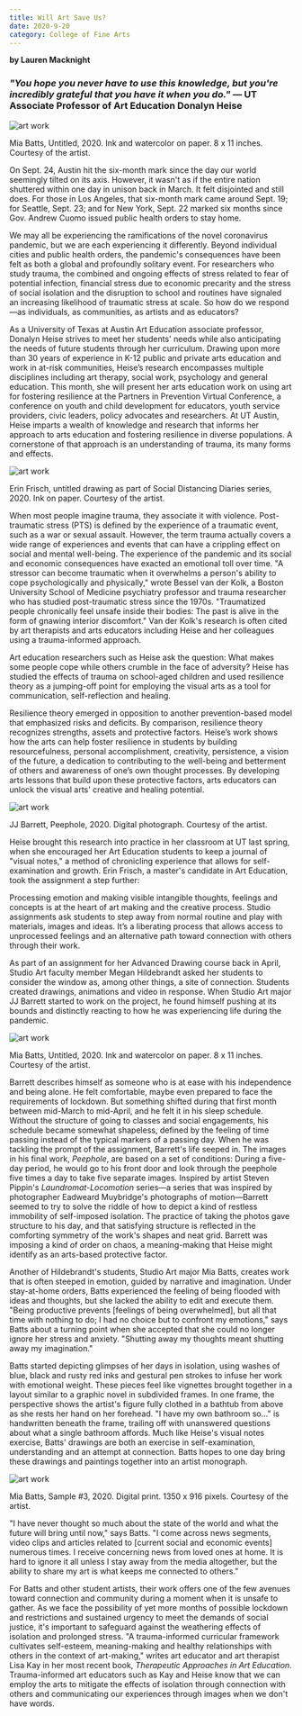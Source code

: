 ```yaml
--- 
title: Will Art Save Us?
date: 2020-9-20
category: College of Fine Arts
---
```


**by Lauren Macknight**

### _"You hope you never have to use this knowledge, but you're incredibly grateful that you have it when you do."_ — UT Associate Professor of Art Education Donalyn Heise

  

![art work](http://research.utexas.edu/showcase/assets/js/fileman/Uploads/mia_batts_drawing2.jpg)

Mia Batts, Untitled, 2020. Ink and watercolor on paper. 8 x 11 inches. Courtesy of the artist.

On Sept. 24, Austin hit the six-month mark since the day our world seemingly tilted on its axis. However, it wasn't as if the entire nation shuttered within one day in unison back in March. It felt disjointed and still does. For those in Los Angeles, that six-month mark came around Sept. 19; for Seattle, Sept. 23; and for New York, Sept. 22 marked six months since Gov. Andrew Cuomo issued public health orders to stay home.

We may all be experiencing the ramifications of the novel coronavirus pandemic, but we are each experiencing it differently. Beyond individual cities and public health orders, the pandemic's consequences have been felt as both a global and profoundly solitary event. For researchers who study trauma, the combined and ongoing effects of stress related to fear of potential infection, financial stress due to economic precarity and the stress of social isolation and the disruption to school and routines have signaled an increasing likelihood of traumatic stress at scale. So how do we respond—as individuals, as communities, as artists and as educators?

As a University of Texas at Austin Art Education associate professor, Donalyn Heise strives to meet her students' needs while also anticipating the needs of future students through her curriculum. Drawing upon more than 30 years of experience in K-12 public and private arts education and work in at-risk communities, Heise’s research encompasses multiple disciplines including art therapy, social work, psychology and general education. This month, she will present her arts education work on using art for fostering resilience at the Partners in Prevention Virtual Conference, a conference on youth and child development for educators, youth service providers, civic leaders, policy advocates and researchers. At UT Austin, Heise imparts a wealth of knowledge and research that informs her approach to arts education and fostering resilience in diverse populations. A cornerstone of that approach is an understanding of trauma, its many forms and effects.

![art work](http://research.utexas.edu/showcase/assets/js/fileman/Uploads/erin_frisch_drawing.jpg)

Erin Frisch, untitled drawing as part of Social Distancing Diaries series, 2020. Ink on paper. Courtesy of the artist.

When most people imagine trauma, they associate it with violence. Post-traumatic stress (PTS) is defined by the experience of a traumatic event, such as a war or sexual assault. However, the term trauma actually covers a wide range of experiences and events that can have a crippling effect on social and mental well-being. The experience of the pandemic and its social and economic consequences have exacted an emotional toll over time. "A stressor can become traumatic when it overwhelms a person's ability to cope psychologically and physically," wrote Bessel van der Kolk, a Boston University School of Medicine psychiatry professor and trauma researcher who has studied post-traumatic stress since the 1970s. "Traumatized people chronically feel unsafe inside their bodies: The past is alive in the form of gnawing interior discomfort." Van der Kolk's research is often cited by art therapists and arts educators including Heise and her colleagues using a trauma-informed approach.

Art education researchers such as Heise ask the question: What makes some people cope while others crumble in the face of adversity? Heise has studied the effects of trauma on school-aged children and used resilience theory as a jumping-off point for employing the visual arts as a tool for communication, self-reflection and healing.

Resilience theory emerged in opposition to another prevention-based model that emphasized risks and deficits. By comparison, resilience theory recognizes strengths, assets and protective factors. Heise’s work shows how the arts can help foster resilience in students by building resourcefulness, personal accomplishment, creativity, persistence, a vision of the future, a dedication to contributing to the well-being and betterment of others and awareness of one’s own thought processes. By developing arts lessons that build upon these protective factors, arts educators can unlock the visual arts' creative and healing potential.

![art work](http://research.utexas.edu/showcase/assets/js/fileman/Uploads/jj_barrett_peephole.jpg)

JJ Barrett, Peephole, 2020. Digital photograph. Courtesy of the artist.

Heise brought this research into practice in her classroom at UT last spring, when she encouraged her Art Education students to keep a journal of "visual notes," a method of chronicling experience that allows for self-examination and growth. Erin Frisch, a master's candidate in Art Education, took the assignment a step further:

Processing emotion and making visible intangible thoughts, feelings and concepts is at the heart of art making and the creative process. Studio assignments ask students to step away from normal routine and play with materials, images and ideas. It’s a liberating process that allows access to unprocessed feelings and an alternative path toward connection with others through their work.

As part of an assignment for her Advanced Drawing course back in April, Studio Art faculty member Megan Hildebrandt asked her students to consider the window as, among other things, a site of connection. Students created drawings, animations and video in response. When Studio Art major JJ Barrett started to work on the project, he found himself pushing at its bounds and distinctly reacting to how he was experiencing life during the pandemic.

![art work](http://research.utexas.edu/showcase/assets/js/fileman/Uploads/20200406_124029.jpg)

Mia Batts, Untitled, 2020. Ink and watercolor on paper. 8 x 11 inches. Courtesy of the artist.

Barrett describes himself as someone who is at ease with his independence and being alone. He felt comfortable, maybe even prepared to face the requirements of lockdown. But something shifted during that first month between mid-March to mid-April, and he felt it in his sleep schedule. Without the structure of going to classes and social engagements, his schedule became somewhat shapeless, defined by the feeling of time passing instead of the typical markers of a passing day. When he was tackling the prompt of the assignment, Barrett's life seeped in. The images in his final work, _Peephole_, are based on a set of conditions: During a five-day period, he would go to his front door and look through the peephole five times a day to take five separate images. Inspired by artist Steven Pippin's _Laundromat-Locomotion_ series—a series that was inspired by photographer Eadweard Muybridge's photographs of motion—Barrett seemed to try to solve the riddle of how to depict a kind of restless immobility of self-imposed isolation. The practice of taking the photos gave structure to his day, and that satisfying structure is reflected in the comforting symmetry of the work's shapes and neat grid. Barrett was imposing a kind of order on chaos, a meaning-making that Heise might identify as an arts-based protective factor.

Another of Hildebrandt's students, Studio Art major Mia Batts, creates work that is often steeped in emotion, guided by narrative and imagination. Under stay-at-home orders, Batts experienced the feeling of being flooded with ideas and thoughts, but she lacked the ability to edit and execute them. "Being productive prevents \[feelings of being overwhelmed\], but all that time with nothing to do; I had no choice but to confront my emotions," says Batts about a turning point when she accepted that she could no longer ignore her stress and anxiety. "Shutting away my thoughts meant shutting away my imagination."

Batts started depicting glimpses of her days in isolation, using washes of blue, black and rusty red inks and gestural pen strokes to infuse her work with emotional weight. These pieces feel like vignettes brought together in a layout similar to a graphic novel in subdivided frames. In one frame, the perspective shows the artist's figure fully clothed in a bathtub from above as she rests her hand on her forehead. "I have my own bathroom so…" is handwritten beneath the frame, trailing off with unanswered questions about what a single bathroom affords. Much like Heise's visual notes exercise, Batts' drawings are both an exercise in self-examination, understanding and an attempt at connection. Batts hopes to one day bring these drawings and paintings together into an artist monograph.

![art work](http://research.utexas.edu/showcase/assets/js/fileman/Uploads/sample_3.png)

Mia Batts, Sample #3, 2020. Digital print. 1350 x 916 pixels. Courtesy of the artist.

"I have never thought so much about the state of the world and what the future will bring until now," says Batts. "I come across news segments, video clips and articles related to \[current social and economic events\] numerous times. I receive concerning news from loved ones at home. It is hard to ignore it all unless I stay away from the media altogether, but the ability to share my art is what keeps me connected to others."

For Batts and other student artists, their work offers one of the few avenues toward connection and community during a moment when it is unsafe to gather. As we face the possibility of yet more months of possible lockdown and restrictions and sustained urgency to meet the demands of social justice, it's important to safeguard against the weathering effects of isolation and prolonged stress. "A trauma-informed curricular framework cultivates self-esteem, meaning-making and healthy relationships with others in the context of art-making," writes art educator and art therapist Lisa Kay in her most recent book, _Therapeutic Approaches in Art Education_. Trauma-informed art educators such as Kay and Heise know that we can employ the arts to mitigate the effects of isolation through connection with others and communicating our experiences through images when we don't have words.